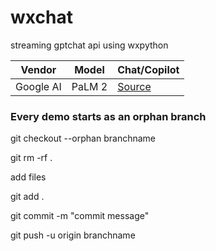 # wxchat
streaming gptchat api using wxpython



| Vendor   | Model   | Chat/Copilot |
|------------|------------|------------|
| Google AI| PaLM 2| [Source]([URL](https://github.com/myaichat/wxchat/blob/google_palm_copilot/google_palm_copilot.py))|



### Every demo starts as an orphan branch

git checkout --orphan branchname

git rm -rf .
 

add files

 

git add .

git commit -m "commit message"

git push -u origin branchname
